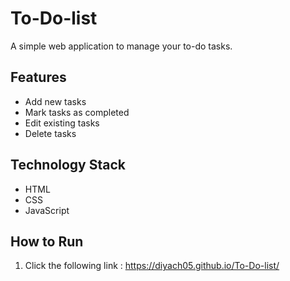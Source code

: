 # To-Do-list

A simple web application to manage your to-do tasks.

## Features

- Add new tasks
- Mark tasks as completed
- Edit existing tasks
- Delete tasks

## Technology Stack

- HTML
- CSS
- JavaScript

## How to Run

1. Click the following link : 
https://diyach05.github.io/To-Do-list/
   
